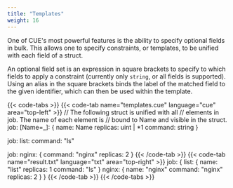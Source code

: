 ```yaml
---
title: "Templates"
weight: 16
---
```


One of CUE's most powerful features is the ability
to specify optional fields in bulk.
This allows one to specify constraints,
or templates,
to be unified with each field of a struct.

An optional field set is an expression in square brackets
to specify to which fields to apply a constraint
(currently only `string`, or all fields is supported).
Using an alias in the square brackets binds the
label of the matched field to the given identifier,
which can then be used within the template.


{{< code-tabs >}}
{{< code-tab name="templates.cue" language="cue"  area="top-left" >}}
// The following struct is unified with all
// elements in job. The name of each element is
// bound to Name and visible in the struct.
job: [Name=_]: {
    name:     Name
    replicas: uint | *1
    command:  string
}

job: list: command: "ls"

job: nginx: {
    command:  "nginx"
    replicas: 2
}
{{< /code-tab >}}
{{< code-tab name="result.txt" language="txt"  area="top-right" >}}
job: {
    list: {
        name:     "list"
        replicas: 1
        command:  "ls"
    }
    nginx: {
        name:     "nginx"
        command:  "nginx"
        replicas: 2
    }
}
{{< /code-tab >}}
{{< /code-tabs >}}
